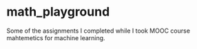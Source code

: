 # math_playground

Some of the assignments I completed while I took MOOC course mahtemetics for machine learning.
